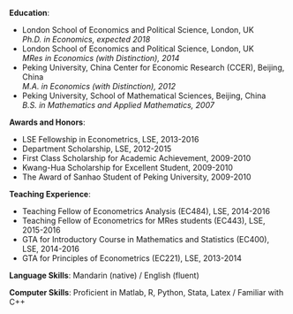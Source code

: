 **Education**: <br />
* London School of Economics and Political Science, London, UK  <br />
   _Ph.D. in Economics, expected 2018_ <br />
* London School of Economics and Political Science, London, UK <br />
   _MRes in Economics (with Distinction), 2014_ <br />
* Peking University, China Center for Economic Research (CCER), Beijing, China <br />
   _M.A. in Economics (with Distinction), 2012_ <br />
* Peking University, School of Mathematical Sciences, Beijing, China <br />
   _B.S. in Mathematics and Applied Mathematics, 2007_ <br />
 
**Awards and Honors**: <br />
* LSE Fellowship in Econometrics, LSE, 2013-2016 <br />
* Department Scholarship, LSE, 2012-2015 <br />
* First Class Scholarship for Academic Achievement, 2009-2010 <br />
* Kwang-Hua Scholarship for Excellent Student, 2009-2010 <br />
* The Award of Sanhao Student of Peking University, 2009-2010 <br />

**Teaching Experience**: <br />
* Teaching Fellow of Econometrics Analysis (EC484), LSE, 2014-2016 <br />
* Teaching Fellow of Econometrics for MRes students (EC443), LSE, 2015-2016 <br />
* GTA for Introductory Course in Mathematics and Statistics (EC400), LSE, 2014-2016 <br />
* GTA for Principles of Econometrics (EC221), LSE, 2013-2014 <br />

**Language Skills**: Mandarin (native) / English (fluent) <br />

**Computer Skills**: Proficient in Matlab, R, Python, Stata, Latex / Familiar with C++ <br />
